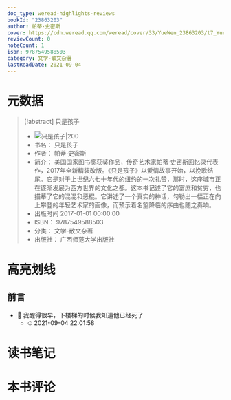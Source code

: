 ```yaml
---
doc_type: weread-highlights-reviews
bookId: "23863203"
author: 帕蒂·史密斯
cover: https://cdn.weread.qq.com/weread/cover/33/YueWen_23863203/t7_YueWen_23863203.jpg
reviewCount: 0
noteCount: 1
isbn: 9787549588503
category: 文学-散文杂著
lastReadDate: 2021-09-04
---
```

# 元数据
> [!abstract] 只是孩子
> - ![ 只是孩子|200](https://cdn.weread.qq.com/weread/cover/33/YueWen_23863203/t7_YueWen_23863203.jpg)
> - 书名： 只是孩子
> - 作者： 帕蒂·史密斯
> - 简介： 美国国家图书奖获奖作品，传奇艺术家帕蒂·史密斯回忆录代表作，2017年全新精装改版。《只是孩子》以爱情故事开始，以挽歌结尾。它是对于上世纪六七十年代的纽约的一次礼赞，那时，这座城市正在逐渐发展为西方世界的文化之都。这本书记述了它的富庶和贫穷，也描摹了它的混混和恶棍。它讲述了一个真实的神话，勾勒出一幅正在向上攀登的年轻艺术家的画像，而预示着名望降临的序曲也随之奏响。
> - 出版时间 2017-01-01 00:00:00
> - ISBN： 9787549588503
> - 分类： 文学-散文杂著
> - 出版社： 广西师范大学出版社

# 高亮划线

## 前言


- 📌 我醒得很早，下楼梯的时候我知道他已经死了 
    - ⏱ 2021-09-04 22:01:58 
# 读书笔记

# 本书评论
